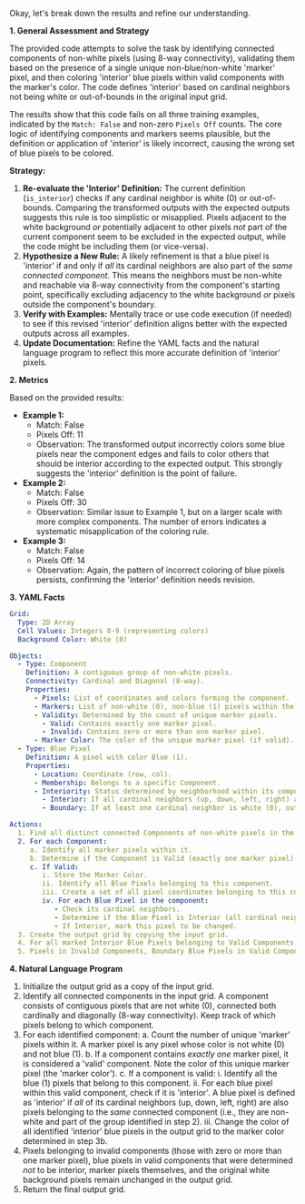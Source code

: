Okay, let's break down the results and refine our understanding.

**1. General Assessment and Strategy**

The provided code attempts to solve the task by identifying connected components of non-white pixels (using 8-way connectivity), validating them based on the presence of a single unique non-blue/non-white 'marker' pixel, and then coloring 'interior' blue pixels within valid components with the marker's color. The code defines 'interior' based on cardinal neighbors not being white or out-of-bounds in the original input grid.

The results show that this code fails on all three training examples, indicated by the `Match: False` and non-zero `Pixels Off` counts. The core logic of identifying components and markers seems plausible, but the definition or application of 'interior' is likely incorrect, causing the wrong set of blue pixels to be colored.

**Strategy:**

1.  **Re-evaluate the 'Interior' Definition:** The current definition (`is_interior`) checks if any cardinal neighbor is white (0) or out-of-bounds. Comparing the transformed outputs with the expected outputs suggests this rule is too simplistic or misapplied. Pixels adjacent to the white background *or* potentially adjacent to other pixels *not* part of the current component seem to be excluded in the expected output, while the code might be including them (or vice-versa).
2.  **Hypothesize a New Rule:** A likely refinement is that a blue pixel is 'interior' if and only if *all* its cardinal neighbors are also part of the *same connected component*. This means the neighbors must be non-white and reachable via 8-way connectivity from the component's starting point, specifically excluding adjacency to the white background *or* pixels outside the component's boundary.
3.  **Verify with Examples:** Mentally trace or use code execution (if needed) to see if this revised 'interior' definition aligns better with the expected outputs across all examples.
4.  **Update Documentation:** Refine the YAML facts and the natural language program to reflect this more accurate definition of 'interior' pixels.

**2. Metrics**

Based on the provided results:

*   **Example 1:**
    *   Match: False
    *   Pixels Off: 11
    *   Observation: The transformed output incorrectly colors some blue pixels near the component edges and fails to color others that should be interior according to the expected output. This strongly suggests the 'interior' definition is the point of failure.
*   **Example 2:**
    *   Match: False
    *   Pixels Off: 30
    *   Observation: Similar issue to Example 1, but on a larger scale with more complex components. The number of errors indicates a systematic misapplication of the coloring rule.
*   **Example 3:**
    *   Match: False
    *   Pixels Off: 14
    *   Observation: Again, the pattern of incorrect coloring of blue pixels persists, confirming the 'interior' definition needs revision.

**3. YAML Facts**


```yaml
Grid:
  Type: 2D Array
  Cell Values: Integers 0-9 (representing colors)
  Background Color: White (0)

Objects:
  - Type: Component
    Definition: A contiguous group of non-white pixels.
    Connectivity: Cardinal and Diagonal (8-way).
    Properties:
      - Pixels: List of coordinates and colors forming the component.
      - Markers: List of non-white (0), non-blue (1) pixels within the component.
      - Validity: Determined by the count of unique marker pixels.
        - Valid: Contains exactly one marker pixel.
        - Invalid: Contains zero or more than one marker pixel.
      - Marker Color: The color of the unique marker pixel (if valid).
  - Type: Blue Pixel
    Definition: A pixel with color Blue (1).
    Properties:
      - Location: Coordinate (row, col).
      - Membership: Belongs to a specific Component.
      - Interiority: Status determined by neighborhood within its component.
        - Interior: If all cardinal neighbors (up, down, left, right) are also part of the same component.
        - Boundary: If at least one cardinal neighbor is white (0), out-of-bounds, or part of a different component.

Actions:
  1. Find all distinct connected Components of non-white pixels in the input grid.
  2. For each Component:
     a. Identify all marker pixels within it.
     b. Determine if the Component is Valid (exactly one marker pixel).
     c. If Valid:
        i. Store the Marker Color.
        ii. Identify all Blue Pixels belonging to this component.
        iii. Create a set of all pixel coordinates belonging to this component for efficient lookup.
        iv. For each Blue Pixel in the component:
           - Check its cardinal neighbors.
           - Determine if the Blue Pixel is Interior (all cardinal neighbors are within the component's coordinate set).
           - If Interior, mark this pixel to be changed.
  3. Create the output grid by copying the input grid.
  4. For all marked Interior Blue Pixels belonging to Valid Components, change their color in the output grid to their respective Component's Marker Color.
  5. Pixels in Invalid Components, Boundary Blue Pixels in Valid Components, and Background Pixels remain unchanged.

```


**4. Natural Language Program**

1.  Initialize the output grid as a copy of the input grid.
2.  Identify all connected components in the input grid. A component consists of contiguous pixels that are not white (0), connected both cardinally and diagonally (8-way connectivity). Keep track of which pixels belong to which component.
3.  For each identified component:
    a.  Count the number of unique 'marker' pixels within it. A marker pixel is any pixel whose color is not white (0) and not blue (1).
    b.  If a component contains *exactly one* marker pixel, it is considered a 'valid' component. Note the color of this unique marker pixel (the 'marker color').
    c.  If a component is valid:
        i.  Identify all the blue (1) pixels that belong to this component.
        ii. For each blue pixel within this valid component, check if it is 'interior'. A blue pixel is defined as 'interior' if *all* of its cardinal neighbors (up, down, left, right) are also pixels belonging to the *same* connected component (i.e., they are non-white and part of the group identified in step 2).
        iii. Change the color of all identified 'interior' blue pixels in the output grid to the marker color determined in step 3b.
4.  Pixels belonging to invalid components (those with zero or more than one marker pixel), blue pixels in valid components that were determined *not* to be interior, marker pixels themselves, and the original white background pixels remain unchanged in the output grid.
5.  Return the final output grid.